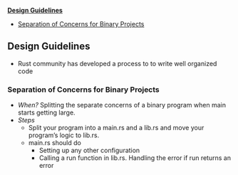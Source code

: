 **[Design Guidelines](#what)**
- [Separation of Concerns for Binary Projects](#soc)

## Design Guidelines
- Rust community has developed a process to to write well organized code

### Separation of Concerns for Binary Projects
- _When?_ Splitting the separate concerns of a binary program when main starts getting large.
- _Steps_
  - Split your program into a main.rs and a lib.rs and move your program’s logic to lib.rs.
  - main.rs should do 
    - Setting up any other configuration
    - Calling a run function in lib.rs. Handling the error if run returns an error
